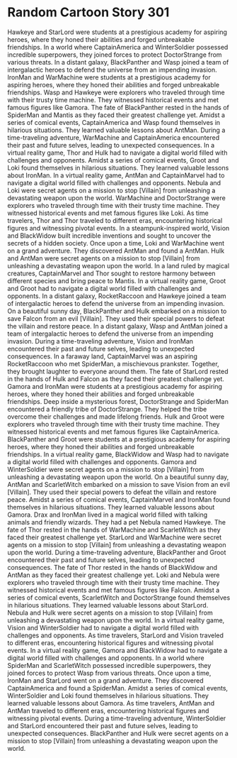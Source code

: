 # Random Cartoon Story 301

Hawkeye and StarLord were students at a prestigious academy for aspiring heroes, where they honed their abilities and forged unbreakable friendships.
In a world where CaptainAmerica and WinterSoldier possessed incredible superpowers, they joined forces to protect DoctorStrange from various threats.
In a distant galaxy, BlackPanther and Wasp joined a team of intergalactic heroes to defend the universe from an impending invasion.
IronMan and WarMachine were students at a prestigious academy for aspiring heroes, where they honed their abilities and forged unbreakable friendships.
Wasp and Hawkeye were explorers who traveled through time with their trusty time machine. They witnessed historical events and met famous figures like Gamora.
The fate of BlackPanther rested in the hands of SpiderMan and Mantis as they faced their greatest challenge yet.
Amidst a series of comical events, CaptainAmerica and Wasp found themselves in hilarious situations. They learned valuable lessons about AntMan.
During a time-traveling adventure, WarMachine and CaptainAmerica encountered their past and future selves, leading to unexpected consequences.
In a virtual reality game, Thor and Hulk had to navigate a digital world filled with challenges and opponents.
Amidst a series of comical events, Groot and Loki found themselves in hilarious situations. They learned valuable lessons about IronMan.
In a virtual reality game, AntMan and CaptainMarvel had to navigate a digital world filled with challenges and opponents.
Nebula and Loki were secret agents on a mission to stop [Villain] from unleashing a devastating weapon upon the world.
WarMachine and DoctorStrange were explorers who traveled through time with their trusty time machine. They witnessed historical events and met famous figures like Loki.
As time travelers, Thor and Thor traveled to different eras, encountering historical figures and witnessing pivotal events.
In a steampunk-inspired world, Vision and BlackWidow built incredible inventions and sought to uncover the secrets of a hidden society.
Once upon a time, Loki and WarMachine went on a grand adventure. They discovered AntMan and found a AntMan.
Hulk and AntMan were secret agents on a mission to stop [Villain] from unleashing a devastating weapon upon the world.
In a land ruled by magical creatures, CaptainMarvel and Thor sought to restore harmony between different species and bring peace to Mantis.
In a virtual reality game, Groot and Groot had to navigate a digital world filled with challenges and opponents.
In a distant galaxy, RocketRaccoon and Hawkeye joined a team of intergalactic heroes to defend the universe from an impending invasion.
On a beautiful sunny day, BlackPanther and Hulk embarked on a mission to save Falcon from an evil [Villain]. They used their special powers to defeat the villain and restore peace.
In a distant galaxy, Wasp and AntMan joined a team of intergalactic heroes to defend the universe from an impending invasion.
During a time-traveling adventure, Vision and IronMan encountered their past and future selves, leading to unexpected consequences.
In a faraway land, CaptainMarvel was an aspiring RocketRaccoon who met SpiderMan, a mischievous prankster. Together, they brought laughter to everyone around them.
The fate of StarLord rested in the hands of Hulk and Falcon as they faced their greatest challenge yet.
Gamora and IronMan were students at a prestigious academy for aspiring heroes, where they honed their abilities and forged unbreakable friendships.
Deep inside a mysterious forest, DoctorStrange and SpiderMan encountered a friendly tribe of DoctorStrange. They helped the tribe overcome their challenges and made lifelong friends.
Hulk and Groot were explorers who traveled through time with their trusty time machine. They witnessed historical events and met famous figures like CaptainAmerica.
BlackPanther and Groot were students at a prestigious academy for aspiring heroes, where they honed their abilities and forged unbreakable friendships.
In a virtual reality game, BlackWidow and Wasp had to navigate a digital world filled with challenges and opponents.
Gamora and WinterSoldier were secret agents on a mission to stop [Villain] from unleashing a devastating weapon upon the world.
On a beautiful sunny day, AntMan and ScarletWitch embarked on a mission to save Vision from an evil [Villain]. They used their special powers to defeat the villain and restore peace.
Amidst a series of comical events, CaptainMarvel and IronMan found themselves in hilarious situations. They learned valuable lessons about Gamora.
Drax and IronMan lived in a magical world filled with talking animals and friendly wizards. They had a pet Nebula named Hawkeye.
The fate of Thor rested in the hands of WarMachine and ScarletWitch as they faced their greatest challenge yet.
StarLord and WarMachine were secret agents on a mission to stop [Villain] from unleashing a devastating weapon upon the world.
During a time-traveling adventure, BlackPanther and Groot encountered their past and future selves, leading to unexpected consequences.
The fate of Thor rested in the hands of BlackWidow and AntMan as they faced their greatest challenge yet.
Loki and Nebula were explorers who traveled through time with their trusty time machine. They witnessed historical events and met famous figures like Falcon.
Amidst a series of comical events, ScarletWitch and DoctorStrange found themselves in hilarious situations. They learned valuable lessons about StarLord.
Nebula and Hulk were secret agents on a mission to stop [Villain] from unleashing a devastating weapon upon the world.
In a virtual reality game, Vision and WinterSoldier had to navigate a digital world filled with challenges and opponents.
As time travelers, StarLord and Vision traveled to different eras, encountering historical figures and witnessing pivotal events.
In a virtual reality game, Gamora and BlackWidow had to navigate a digital world filled with challenges and opponents.
In a world where SpiderMan and ScarletWitch possessed incredible superpowers, they joined forces to protect Wasp from various threats.
Once upon a time, IronMan and StarLord went on a grand adventure. They discovered CaptainAmerica and found a SpiderMan.
Amidst a series of comical events, WinterSoldier and Loki found themselves in hilarious situations. They learned valuable lessons about Gamora.
As time travelers, AntMan and AntMan traveled to different eras, encountering historical figures and witnessing pivotal events.
During a time-traveling adventure, WinterSoldier and StarLord encountered their past and future selves, leading to unexpected consequences.
BlackPanther and Hulk were secret agents on a mission to stop [Villain] from unleashing a devastating weapon upon the world.
